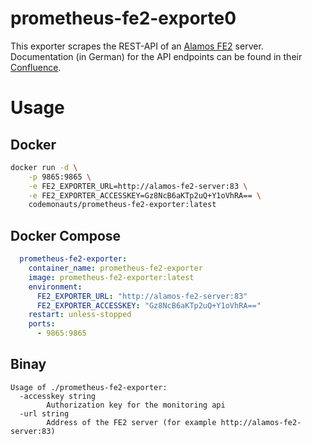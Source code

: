 # prometheus-fe2-exporte0

This exporter scrapes the REST-API of an [Alamos FE2](https://www.alamos-gmbh.com/service/fe2/) server. Documentation (in German)
for the API endpoints can be found in their [Confluence](https://alamos-support.atlassian.net/wiki/spaces/documentation/pages/1683226637/Monitoring-Schnittstelle).

# Usage

## Docker

```sh
docker run -d \
    -p 9865:9865 \
    -e FE2_EXPORTER_URL=http://alamos-fe2-server:83 \
    -e FE2_EXPORTER_ACCESSKEY=Gz8NcB6aKTp2uQ+Y1oVhRA== \
    codemonauts/prometheus-fe2-exporter:latest
```

## Docker Compose

```yaml
  prometheus-fe2-exporter:
    container_name: prometheus-fe2-exporter
    image: prometheus-fe2-exporter:latest
    environment:
      FE2_EXPORTER_URL: "http://alamos-fe2-server:83"
      FE2_EXPORTER_ACCESSKEY: "Gz8NcB6aKTp2uQ+Y1oVhRA=="
    restart: unless-stopped
    ports:
      - 9865:9865
```

## Binay

```
Usage of ./prometheus-fe2-exporter:
  -accesskey string
        Authorization key for the monitoring api
  -url string
        Address of the FE2 server (for example http://alamos-fe2-server:83)
```
